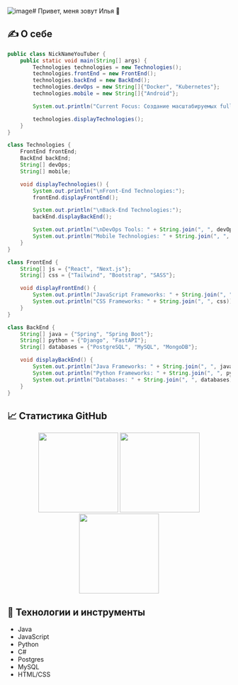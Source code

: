![image](https://github.com/user-attachments/assets/214c4c2e-f9b6-4479-a0f9-d4f90dc4f250)# Привет, меня зовут Илья 👋

## ✍️ О себе
```java
public class NickNameYouTuber {
    public static void main(String[] args) {
        Technologies technologies = new Technologies();
        technologies.frontEnd = new FrontEnd();
        technologies.backEnd = new BackEnd();
        technologies.devOps = new String[]{"Docker", "Kubernetes"};
        technologies.mobile = new String[]{"Android"};

        System.out.println("Current Focus: Создание масштабируемых full-stack приложений");

        technologies.displayTechnologies();
    }
}

class Technologies {
    FrontEnd frontEnd;
    BackEnd backEnd;
    String[] devOps;
    String[] mobile;

    void displayTechnologies() {
        System.out.println("\nFront-End Technologies:");
        frontEnd.displayFrontEnd();

        System.out.println("\nBack-End Technologies:");
        backEnd.displayBackEnd();

        System.out.println("\nDevOps Tools: " + String.join(", ", devOps));
        System.out.println("Mobile Technologies: " + String.join(", ", mobile));
    }
}

class FrontEnd {
    String[] js = {"React", "Next.js"};
    String[] css = {"Tailwind", "Bootstrap", "SASS"};

    void displayFrontEnd() {
        System.out.println("JavaScript Frameworks: " + String.join(", ", js));
        System.out.println("CSS Frameworks: " + String.join(", ", css));
    }
}

class BackEnd {
    String[] java = {"Spring", "Spring Boot"};
    String[] python = {"Django", "FastAPI"};
    String[] databases = {"PostgreSQL", "MySQL", "MongoDB"};

    void displayBackEnd() {
        System.out.println("Java Frameworks: " + String.join(", ", java));
        System.out.println("Python Frameworks: " + String.join(", ", python));
        System.out.println("Databases: " + String.join(", ", databases));
    }
}
```
## 📈 Статистика GitHub
<div align="center">
    <img height="180em" src="http://github-readme-streak-stats.herokuapp.com?user=ileztom&theme=tokyonight&hide_border=true&date_format=M%20j%5B%2C%20Y%5D"/>
    <img height="180em" src="https://github-readme-stats.vercel.app/api/top-langs/?username=ileztom&layout=compact&langs_count=7&theme=tokyonight&hide_border=true"/>
</div>

<div align="center">
    <img height="180em" src="https://github-readme-stats.vercel.app/api?username=ileztom&show_icons=true&theme=radical"/>
</div>

## 🔧 Технологии и инструменты
<!--
<div align="center">
    ![Java]()
    ![JavaScript]()
    ![Python]()
    ![C#]()
    ![POSTGRES]()
    ![MySQL]()
</div>
-->
- Java 
- JavaScript
- Python
- C#
- Postgres
- MySQL
- HTML/CSS


<!--

## ✅ Активность


## 📝 Мои последние проекты
- [Проект 1](ссылка на проект 1) - Краткое описание проекта.
- [Проект 2](ссылка на проект 2) - Краткое описание проекта.

-->

<!--
**ileztom/ileztom** is a ✨ _special_ ✨ repository because its `README.md` (this file) appears on your GitHub profile.

Here are some ideas to get you started:

- 🔭 I’m currently working on ...
- 🌱 I’m currently learning ...
- 👯 I’m looking to collaborate on ...
- 🤔 I’m looking for help with ...
- 💬 Ask me about ...
- 📫 How to reach me: ...
- 😄 Pronouns: ...
- ⚡ Fun fact: ...
-->
